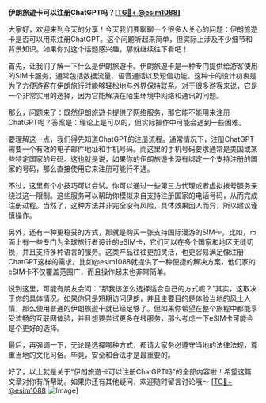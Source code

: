 **伊朗旅遊卡可以注册ChatGPT吗？[[TG💪+ @esim1088](https://t.me/s/esim1088)]**

大家好，欢迎来到今天的分享！今天我们要聊聊一个很多人关心的问题：伊朗旅遊卡是否可以用来注册ChatGPT。这个问题听起来简单，但实际上涉及不少细节和背景知识。如果你对这个话题感兴趣，那就继续往下看吧！

首先，让我们了解一下什么是伊朗旅遊卡。伊朗旅遊卡是一种专门提供给游客使用的SIM卡服务，通常包括数据流量、语音通话以及短信功能。这种卡的设计初衷是为了方便游客在伊朗旅行时能够轻松地与外界保持联系。对于很多游客来说，它是一个非常实用的选择，因为它能解决在陌生环境中网络和通讯的问题。

那么，问题来了：既然伊朗旅遊卡提供了网络服务，那它能不能用来注册ChatGPT呢？答案是：理论上是可以的，但实际操作中可能会遇到一些困难。

要理解这一点，我们得先知道ChatGPT的注册流程。通常情况下，注册ChatGPT需要一个有效的电子邮件地址和手机号码。而这里的手机号码要求通常是美国或某些特定国家的号码。这也就是说，如果你的伊朗旅遊卡没有绑定一个支持注册的国家的号码，那么直接使用它来注册可能行不通。

不过，这里有个小技巧可以尝试。你可以通过一些第三方代理或者虚拟拨号服务来绕过这一限制。这些服务可以帮助你模拟来自支持注册国家的电话号码，从而完成注册过程。当然了，这种方法并非完全没有风险，具体效果因人而异，所以建议谨慎操作。

另外，还有一种更稳妥的方式，那就是购买一张支持国际漫游的SIM卡。比如，市面上有一些专门为全球旅行者设计的eSIM卡，它们可以在多个国家和地区无缝切换，并且支持多种语言的服务。这类产品往往更加灵活，也更容易满足像注册ChatGPT这样的需求。比如@esim1088就提供了一种便捷的解决方案，他们家的eSIM卡不仅覆盖范围广，而且操作起来也非常简单。

说到这里，可能有朋友会问：“那我该怎么选择适合自己的方式呢？”其实，这取决于你的具体情况。如果你只是短期访问伊朗，并且主要目的是体验当地的风土人情，那么使用普通的伊朗旅遊卡就已经足够了。但如果你希望在整个旅程中都能享受流畅的互联网体验，并且想要尝试更多在线服务，那么考虑一下eSIM卡可能会是个更好的选择。

最后，再强调一下，无论是选择哪种方式，都请大家务必遵守当地的法律法规，尊重当地的文化习俗。毕竟，安全和合法才是最重要的。

好了，以上就是关于“伊朗旅遊卡可以注册ChatGPT吗”的全部内容啦！希望这篇文章对你有所帮助。如果你还有其他疑问，欢迎随时留言讨论哦～ [[TG💪+ @esim1088](https://t.me/s/esim1088) ![Image](https://i.postimg.cc/4NQfJmqS/Snipaste-2025-05-13-00-14-12.png)]